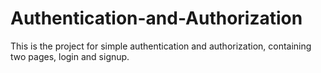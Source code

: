 # Authentication-and-Authorization
This is the project for simple authentication and authorization, containing two pages, login and signup.
